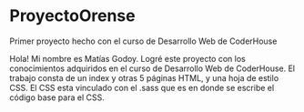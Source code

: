 # ProyectoOrense
Primer proyecto hecho con el curso de Desarrollo Web de CoderHouse

Hola! Mi nombre es Matías Godoy.
Logré este proyecto con los conocimientos adquiridos en el curso de Desarrollo Web de CoderHouse.
El trabajo consta de un index y otras 5 páginas HTML, y una hoja de estilo CSS.
El CSS esta vinculado con el .sass que es en donde se escribe el código base para el CSS. 

